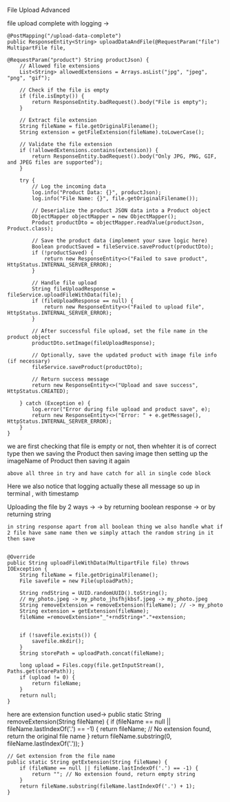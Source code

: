 
File Upload Advanced 

file upload complete with logging -> 

    @PostMapping("/upload-data-complete")
    public ResponseEntity<String> uploadDataAndFile(@RequestParam("file") MultipartFile file,
                                                    @RequestParam("product") String productJson) {
        // Allowed file extensions
        List<String> allowedExtensions = Arrays.asList("jpg", "jpeg", "png", "gif");

        // Check if the file is empty
        if (file.isEmpty()) {
            return ResponseEntity.badRequest().body("File is empty");
        }

        // Extract file extension
        String fileName = file.getOriginalFilename();
        String extension = getFileExtension(fileName).toLowerCase();

        // Validate the file extension
        if (!allowedExtensions.contains(extension)) {
            return ResponseEntity.badRequest().body("Only JPG, PNG, GIF, and JPEG files are supported");
        }

        try {
            // Log the incoming data
            log.info("Product Data: {}", productJson);
            log.info("File Name: {}", file.getOriginalFilename());

            // Deserialize the product JSON data into a Product object
            ObjectMapper objectMapper = new ObjectMapper();
            Product productDto = objectMapper.readValue(productJson, Product.class);

            // Save the product data (implement your save logic here)
            Boolean productSaved = fileService.saveProduct(productDto);
            if (!productSaved) {
                return new ResponseEntity<>("Failed to save product", HttpStatus.INTERNAL_SERVER_ERROR);
            }

            // Handle file upload
            String fileUploadResponse = fileService.uploadFileWithData(file);
            if (fileUploadResponse == null) {
                return new ResponseEntity<>("Failed to upload file", HttpStatus.INTERNAL_SERVER_ERROR);
            }

            // After successful file upload, set the file name in the product object
            productDto.setImage(fileUploadResponse);

            // Optionally, save the updated product with image file info (if necessary)
            fileService.saveProduct(productDto);

            // Return success message
            return new ResponseEntity<>("Upload and save success", HttpStatus.CREATED);

        } catch (Exception e) {
            log.error("Error during file upload and product save", e);
            return new ResponseEntity<>("Error: " + e.getMessage(), HttpStatus.INTERNAL_SERVER_ERROR);
        }
    }


we are first checking that file is empty or not, then whehter it is of correct type then
    we saving the Product
    then saving image
    then setting up the imageName of Product then saving it again

    above all three in try and have catch for all in single code block


Here we also notice that logging actually these all message so up in terminal , with timestamp

Uploading the file by 2 ways -> 
    ->   by returning boolean response
    -> or by returning string 

    in string response apart from all boolean thing we also handle what if 2 file have same name then we simply attach the random string in it then save


    @Override
    public String uploadFileWithData(MultipartFile file) throws IOException {
        String fileName = file.getOriginalFilename();
        File savefile = new File(uploadPath);

        String rndString = UUID.randomUUID().toString();
        // my_photo.jpeg -> my_photo_jhsfhjkbsf.jpeg -> my_photo.jpeg
        String removeExtension = removeExtension(fileName); // -> my_photo
        String extension = getExtension(fileName);
        fileName =removeExtension+"_"+rndString+"."+extension;


        if (!savefile.exists()) {
            savefile.mkdir();
        }
        String storePath = uploadPath.concat(fileName);

        long upload = Files.copy(file.getInputStream(), Paths.get(storePath));
        if (upload != 0) {
            return fileName;
        }
        return null;
    }





here are extension function used-> 
 public static String removeExtension(String fileName) {
        if (fileName == null || fileName.lastIndexOf('.') == -1) {
            return fileName; // No extension found, return the original file name
        }
        return fileName.substring(0, fileName.lastIndexOf('.'));
    }

    // Get extension from the file name
    public static String getExtension(String fileName) {
        if (fileName == null || fileName.lastIndexOf('.') == -1) {
            return ""; // No extension found, return empty string
        }
        return fileName.substring(fileName.lastIndexOf('.') + 1);
    }

    